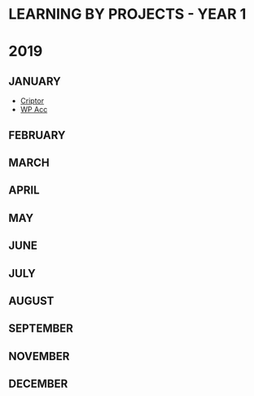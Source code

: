 # LEARNING BY PROJECTS - YEAR 1
# 2019

## JANUARY
- [Criptor](cripto/)	
- [WP Acc](wp_accenture/)

## FEBRUARY

## MARCH

## APRIL

## MAY

## JUNE

## JULY

## AUGUST

## SEPTEMBER

## NOVEMBER

## DECEMBER
